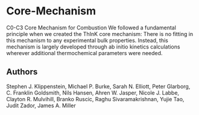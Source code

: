 # Core-Mechanism
C0-C3 Core Mechanism for Combustion
We followed a fundamental principle when we created the ThInK core mechanism: 
There is no fitting in this mechanism to any experimental bulk properties.
Instead, this mechanism is largely developed through ab initio kinetics calculations 
wherever additional thermochemical parameters were needed.
## Authors
Stephen J. Klippenstein, Michael P. Burke, Sarah N. Elliott, Peter
Glarborg, C. Franklin Goldsmith, Nils Hansen, Ahren W. Jasper,
Nicole J. Labbe, Clayton R. Mulvihill, Branko Ruscic, Raghu
Sivaramakrishnan, Yujie Tao,  Judit Zador, James A. Miller
